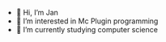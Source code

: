 - 👋 Hi, I’m Jan
- 👀 I’m interested in Mc Plugin programming
- 🌱 I’m currently studying computer science

<!---
Jan222333444/Jan222333444 is a ✨ special ✨ repository because its `README.md` (this file) appears on your GitHub profile.
You can click the Preview link to take a look at your changes.
--->
